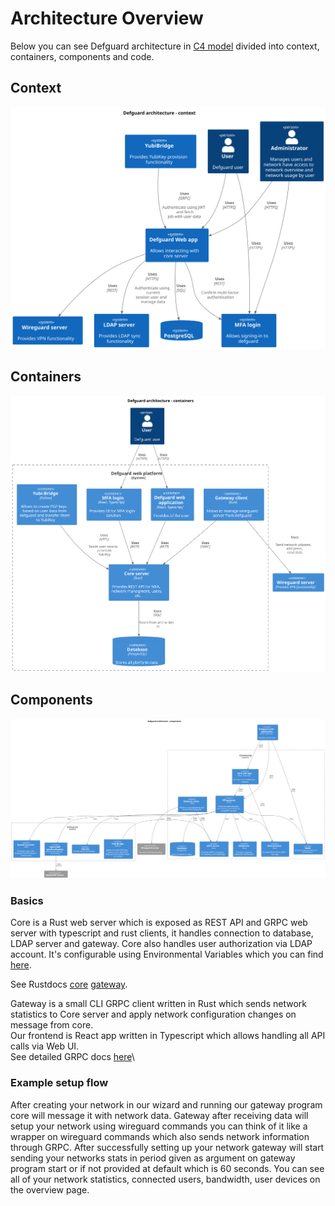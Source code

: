 # Architecture Overview

Below you can see Defguard architecture in [C4 model](https://c4model.com/) divided into context, containers, components and code.


## Context 
![Context look at Defguard architecture ](puml/architecture-context.svg)


## Containers
![Containers look at Defguard architecture ](puml/architecture-containers.svg)

## Components
![Components look at Defguard architecture ](puml/architecture-components.svg)


### Basics

Core is a Rust web server which is exposed as REST API and GRPC web server with typescript and rust clients, it handles connection to database, LDAP server and gateway. Core also handles user authorization via LDAP account. It's configurable using Environmental Variables which you can find [here](environmental-variables-configuration.md).

See Rustdocs [core](https://google.com) [gateway](https://google.com).

Gateway is a small CLI GRPC client written in Rust which sends network statistics to Core server and apply network configuration changes on message from core.\
Our frontend is React app written in Typescript which allows handling all API calls via Web UI.\
See detailed GRPC docs [here](https://google.com)\


### Example setup flow

After creating your network in our wizard and running our gateway program core will message it with network data. Gateway after receiving data will setup your network using wireguard commands you can think of it like a wrapper on wireguard commands which also sends network information through GRPC. After successfully setting up your network gateway will start sending your networks stats in period given as argument on gateway program start or if not provided at default which is 60 seconds. You can see all of your network statistics, connected users, bandwidth, user devices on the overview page.

